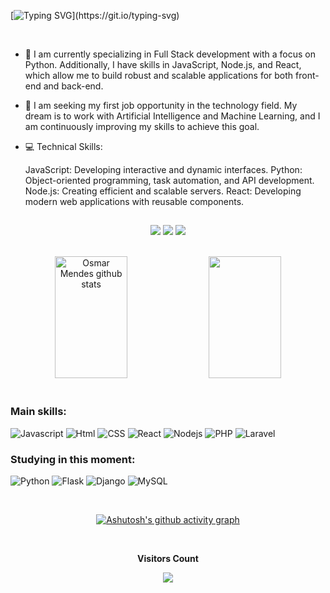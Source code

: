 [![Typing SVG](https://readme-typing-svg.herokuapp.com/?color=71B7D9&size=35&center=true&vCenter=true&width=1000&lines=HELLO,+My+name+is+Osmar+Mendes;I'm+28+years+old;I'm+from+Brazil;I'm+full+Stack+developer;Be+Welcome!!)](https://git.io/typing-svg)

<br/>
<p>

  - 🌱 I am currently specializing in Full Stack development with a focus on Python. Additionally, I have skills in JavaScript, Node.js, and React, which allow me to build robust and scalable applications for both front-end and back-end. 

  - 🔭 I am seeking my first job opportunity in the technology field. My dream is to work with Artificial Intelligence and Machine Learning, and I am continuously improving my skills to achieve this goal.
  - 💻 Technical Skills:

      JavaScript: Developing interactive and dynamic interfaces.
      Python: Object-oriented programming, task automation, and API development.
      Node.js: Creating efficient and scalable servers.
      React: Developing modern web applications with reusable components.
</p>



##
 <div align="center"> 

<a href = "mailto:cmp.1a.osmarn84@gmail.com"> <img src="https://img.shields.io/badge/-Gmail-%23333?style=for-the-badge&logo=gmail&logoColor=white" target="_blank"></a>
<a href="https://www.linkedin.com/in/osmar-mendes-cn/" target="_blank"><img src="https://img.shields.io/badge/-LinkedIn-%230077B5?style=for-the-badge&logo=linkedin&logoColor=white" ></a> 
<a href = "https://www.instagram.com/osmaarneto/" target="_blank"><img src="https://img.shields.io/badge/Instagram-%23E4405F.svg?style=for-the-badge&logo=Instagram&logoColor=white" ></a>
</div>
</br>

 
<div align="center">  
    <img width="48%" height="195px" src="https://github-readme-stats.vercel.app/api?username=osmarmcn&show_icons=true&count_private=true&hide_border=true&title_color=00CED1&icon_color=00CED1&text_color=c9d1d9&bg_color=0d1117" alt="Osmar Mendes github stats" /> 
    <img width="48%" height="195px" src="https://github-readme-stats.vercel.app/api/top-langs/?username=osmarmcn&layout=compact&hide_border=true&title_color=00CED1&text_color=c9d1d9&bg_color=0d1117" />
</div>

</br>

<div align="center"> 
 <div align="left">
  <h3>Main skills:</h3>

 ![Javascript](https://img.shields.io/badge/JavaScript-323330?style=for-the-badge&logo=javascript&logoColor=F7DF1E)
 ![Html](https://img.shields.io/badge/HTML5-E34F26?style=for-the-badge&logo=html5&logoColor=white)
 ![CSS](https://img.shields.io/badge/CSS3-1572B6?style=for-the-badge&logo=css3&logoColor=white)
 ![React](https://img.shields.io/badge/React-20232A?style=for-the-badge&logo=react&logoColor=61DAFB)
 ![Nodejs](https://img.shields.io/badge/Node.js-43853D?style=for-the-badge&logo=node.js&logoColor=white)
 ![PHP](https://img.shields.io/badge/PHP-777BB4?style=for-the-badge&logo=php&logoColor=white)
 ![Laravel](https://img.shields.io/badge/Laravel-FF2D20?style=for-the-badge&logo=laravel&logoColor=white)

 </div>

 <div align="left">
  <h3>Studying in this moment:</h3>

 ![Python](https://img.shields.io/badge/python-3670A0?style=for-the-badge&logo=python&logoColor=ffdd54)
 ![Flask](https://img.shields.io/badge/flask-%23000.svg?style=for-the-badge&logo=flask&logoColor=white)
 ![Django](https://img.shields.io/badge/django-%23092E20.svg?style=for-the-badge&logo=django&logoColor=white)
 ![MySQL](https://img.shields.io/badge/MySQL-00000F?style=for-the-badge&logo=mysql&logoColor=white)
 </div>

 
 </br>
  
 [![Ashutosh's github activity graph](https://github-readme-activity-graph.vercel.app/graph?username=osmarmcn&bg_color=0d1117&color=71B7D9&line=10ABB4&point=CACACA&area=true&hide_border=true)](https://github.com/ashutosh00710/github-readme-activity-graph)
  
</div>

<div align="center">
<br><p align="centre"><b>Visitors Count</b></p>  
<p align="center"><img align="center" src="https://profile-counter.glitch.me/{osmarmcn}/count.svg" /></p> 
<br>
</div>

<!--
 ![Snake animation](https://github.com/osmarmcn/osmarmcn/blob/output/github-contribution-grid-snake.svg)
-->
  
